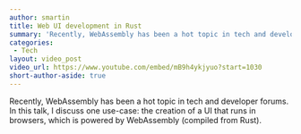 ```yaml
---
author: smartin
title: Web UI development in Rust
summary: 'Recently, WebAssembly has been a hot topic in tech and developer forums. In this talk, I discuss one use-case: the creation of a UI that runs in browsers, which is powered by WebAssembly (compiled from Rust).'
categories:
 - Tech
layout: video_post
video_url: https://www.youtube.com/embed/mB9h4ykjyuo?start=1030
short-author-aside: true
---
```


Recently, WebAssembly has been a hot topic in tech and developer forums. In this talk, I discuss one use-case: the creation of a UI that runs in browsers, which is powered by WebAssembly (compiled from Rust).

